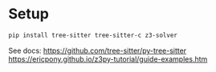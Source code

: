 


# Setup

```sh
pip install tree-sitter tree-sitter-c z3-solver
```


See docs:
https://github.com/tree-sitter/py-tree-sitter
https://ericpony.github.io/z3py-tutorial/guide-examples.htm
